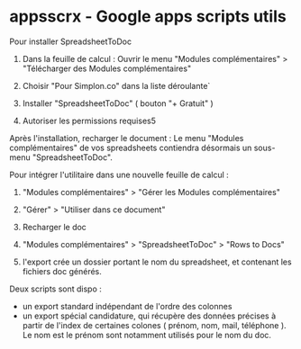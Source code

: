 # appsscrx - Google apps scripts utils

Pour installer SpreadsheetToDoc

1. Dans la feuille de calcul : Ouvrir le menu "Modules complémentaires" > "Télécharger des Modules complémentaires"

2. Choisir "Pour Simplon.co" dans la liste déroulante`

3. Installer "SpreadsheetToDoc" ( bouton "+ Gratuit" )
4. Autoriser les permissions requises5

Après l'installation, recharger le document : Le menu "Modules complémentaires" de vos spreadsheets contiendra désormais un sous-menu "SpreadsheetToDoc".

Pour intégrer l'utilitaire dans une nouvelle feuille de calcul :
1. "Modules complémentaires" > "Gérer les Modules complémentaires"

2. "Gérer" > "Utiliser dans ce document"

3. Recharger le doc

4. "Modules complémentaires" > "SpreadsheetToDoc" > "Rows to Docs"
5. l'export crée un dossier portant le nom du spreadsheet, et contenant les fichiers doc générés. 

Deux scripts sont dispo : 
- un export standard indépendant de l'ordre des colonnes
- un export spécial candidature, qui récupère des données précises à partir de l'index de certaines colones ( prénom, nom, mail, téléphone ). Le nom est le prénom sont notamment utilisés pour le nom du doc.
